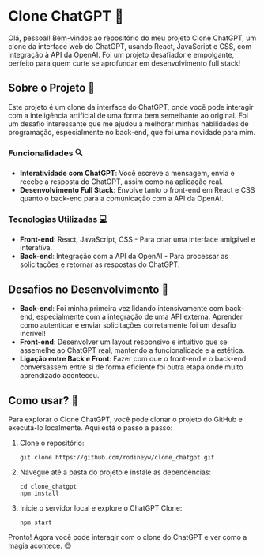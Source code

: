 
# Clone ChatGPT 🤖

Olá, pessoal! Bem-vindos ao repositório do meu projeto Clone ChatGPT, um clone da interface web do ChatGPT, usando React, JavaScript e CSS, com integração à API da OpenAI. Foi um projeto desafiador e empolgante, perfeito para quem curte se aprofundar em desenvolvimento full stack!

## Sobre o Projeto 📖

Este projeto é um clone da interface do ChatGPT, onde você pode interagir com a inteligência artificial de uma forma bem semelhante ao original. Foi um desafio interessante que me ajudou a melhorar minhas habilidades de programação, especialmente no back-end, que foi uma novidade para mim.

### Funcionalidades 🔍
- **Interatividade com ChatGPT**: Você escreve a mensagem, envia e recebe a resposta do ChatGPT, assim como na aplicação real.
- **Desenvolvimento Full Stack**: Envolve tanto o front-end em React e CSS quanto o back-end para a comunicação com a API da OpenAI.

### Tecnologias Utilizadas 💻
- **Front-end**: React, JavaScript, CSS - Para criar uma interface amigável e interativa.
- **Back-end**: Integração com a API da OpenAI - Para processar as solicitações e retornar as respostas do ChatGPT.

## Desafios no Desenvolvimento 🚀

- **Back-end**: Foi minha primeira vez lidando intensivamente com back-end, especialmente com a integração de uma API externa. Aprender como autenticar e enviar solicitações corretamente foi um desafio incrível!
- **Front-end**: Desenvolver um layout responsivo e intuitivo que se assemelhe ao ChatGPT real, mantendo a funcionalidade e a estética.
- **Ligação entre Back e Front**: Fazer com que o front-end e o back-end conversassem entre si de forma eficiente foi outra etapa onde muito aprendizado aconteceu.

## Como usar? 🤔

Para explorar o Clone ChatGPT, você pode clonar o projeto do GitHub e executá-lo localmente. Aqui está o passo a passo:

1. Clone o repositório:
   ```
   git clone https://github.com/rodineyw/clone_chatgpt.git
   ```
2. Navegue até a pasta do projeto e instale as dependências:
   ```
   cd clone_chatgpt
   npm install
   ```
3. Inicie o servidor local e explore o ChatGPT Clone:
   ```
   npm start
   ```

Pronto! Agora você pode interagir com o clone do ChatGPT e ver como a magia acontece. 😎
